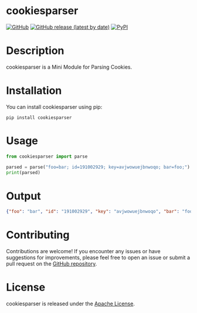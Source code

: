 # cookiesparser

[![GitHub](https://img.shields.io/github/license/farhanaliofficial/cookiesparser)](https://github.com/farhanaliofficial/cookiesparser/blob/main/LICENSE)
[![GitHub release (latest by date)](https://img.shields.io/github/v/release/farhanaliofficial/cookiesparser)](https://github.com/farhanaliofficial/cookiesparser/releases)
[![PyPI](https://img.shields.io/pypi/v/cookiesparser)](https://pypi.org/project/cookiesparser/)

# Description
cookiesparser is a Mini Module for Parsing Cookies.

# Installation
You can install cookiesparser using pip:
```
pip install cookiesparser
```

# Usage
```python
from cookiesparser import parse

parsed = parse("foo=bar; id=191002929; key=avjwowuejbnwoqo; bar=foo;")
print(parsed)
```
 # Output
 ```json
{"foo": "bar", "id": "191002929", "key": "avjwowuejbnwoqo", "bar": "foo"}
```

# Contributing
Contributions are welcome! If you encounter any issues or have suggestions for improvements, please feel free to open an issue or submit a pull request on the [GitHub repository](https://github.com/farhanaliofficial/cookiesparser).

# License
cookiesparser is released under the [Apache License](https://github.com/farhanaliofficial/cookiesparser/blob/main/LICENSE).
